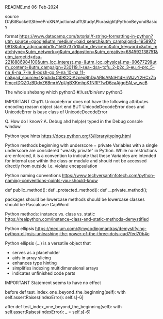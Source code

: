 README.md
06-Feb-2024

source
D:\BitBucket\SteveProXNA\actionstuff\Study\Plurasight\PythonBeyondBasics




format
https://www.datacamp.com/tutorial/f-string-formatting-in-python?utm_source=google&utm_medium=paid_search&utm_campaignid=19589720818&utm_adgroupid=157156373751&utm_device=c&utm_keyword=&utm_matchtype=&utm_network=g&utm_adpostion=&utm_creative=684592138751&utm_targetid=dsa-2218886984100&utm_loc_interest_ms=&utm_loc_physical_ms=9067729&utm_content=&utm_campaign=230119_1-sea~dsa~tofu_2-b2c_3-eu_4-prc_5-na_6-na_7-le_8-pdsh-go_9-na_10-na_11-na&gad_source=1&gclid=Cj0KCQiAzoeuBhDqARIsAMdH14HriWJvY2HCxZbFmcctDQZ0zBDdxZ6BmrbVpUgBXKmhpK1NRPTwD6caAjgqEALw_wcB


The whole shebang
which python3
#!/usr/bin/env python3


IMPORTANT
Chp11.
UnicodeError
does not have the following attributes
encoding
reason
object
start
end
BUT 
UnicodeDecodeError does and UnicodeError is base class of UnicodeDecodeError

Q. How do I know?
A. Debug ahd help(e) typed in the Debug console window


Python type hints
https://docs.python.org/3/library/typing.html


Python
methods beginning with underscore = private
Variables with a single underscore are considered "weakly private" in Python.
While no restrictions are enforced, it is a convention to indicate that these
Variables are intended for internal use within the class or module and should
not be accessed directly from outside i.e. violate encapsulation


Python naming conventions
https://www.techversantinfotech.com/python-naming-conventions-points-you-should-know

def public_method():
def _protected_method():
def __private_method();

packages	should be lowercase
methods 	should be lowercase
classes		should be Pascalcase	CapWord


Python methods: instance vs. class vs. static
https://realpython.com/instance-class-and-static-methods-demystified


Python ellipsis
https://medium.com/@mycodingmantras/demystifying-python-ellipsis-unleashing-the-power-of-the-three-dots-cad7fed70b4c

Python ellipsis (...) is a versatile object that 
- serves as a placeholder
- aids in array slicing
- enhances type hinting
- simplifies indexing multidimensional arrays
- indicates unfinished code parts


IMPORTANT
Statement seems to have no effect

before
    def test_index_one_beyond_the_beginning(self):
        with self.assertRaises(IndexError):
            self.s[-6]
			
after
    def test_index_one_beyond_the_beginning(self):
        with self.assertRaises(IndexError):
            _ = self.s[-6]